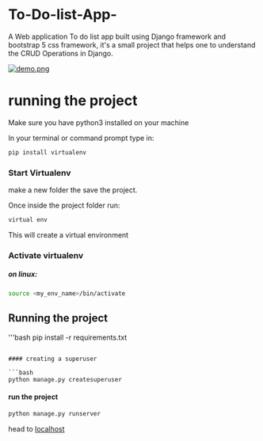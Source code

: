 # To-Do-list-App-

A Web application To do list app built using Django framework and bootstrap 5 css framework, it's a small project that helps one to understand the CRUD Operations in Django. 

[![demo.png](https://i.postimg.cc/P5c8kdz6/demo.png)](https://postimg.cc/JsNhNVFJ)


# running the project
Make sure you have python3 installed on your machine 

In your terminal or command prompt type in: 

```bash 
pip install virtualenv 

``` 

### Start Virtualenv 

make a new folder the save the project. 

Once inside the project folder run: 

```bash 
virtual env 

``` 
This will create a virtual environment 

### Activate virtualenv 

##### on linux: 

```bash 
source <my_env_name>/bin/activate

```
## Running the project 

'''bash 
pip install -r requirements.txt 

``` 

#### creating a superuser 

```bash 
python manage.py createsuperuser 
``` 
#### run the project 

```bash 
python manage.py runserver 

``` 
head to [localhost](https://localhost:8000/)








